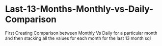 # Last-13-Months-Monthly-vs-Daily-Comparison
First Creating Comparison between Monthly Vs Daily for a particular month and then stacking all the values for each month for the last 13 month sql
